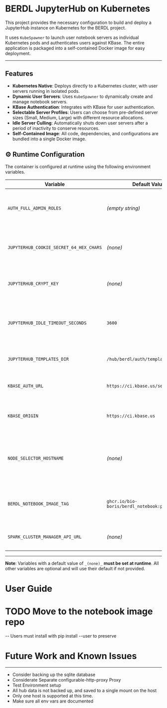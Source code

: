 # BERDL JupyterHub on Kubernetes

This project provides the necessary configuration to build and deploy a JupyterHub instance on Kubernetes for the BERDL project.

It uses `KubeSpawner` to launch user notebook servers as individual Kubernetes pods and authenticates users against KBase. The entire application is packaged into a self-contained Docker image for easy deployment.

---

## Features

* **Kubernetes Native**: Deploys directly to a Kubernetes cluster, with user servers running in isolated pods.
* **Dynamic User Servers**: Uses `KubeSpawner` to dynamically create and manage notebook servers.
* **KBase Authentication**: Integrates with KBase for user authentication.
* **Selectable Server Profiles**: Users can choose from pre-defined server sizes (Small, Medium, Large) with different resource allocations.
* **Idle Server Culling**: Automatically shuts down user servers after a period of inactivity to conserve resources.
* **Self-Contained Image**: All code, dependencies, and configurations are bundled into a single Docker image.


## ⚙️ Runtime Configuration

The container is configured at runtime using the following environment variables.

| Variable                                 | Default Value                           | Description                                                                      |
|------------------------------------------|-----------------------------------------|----------------------------------------------------------------------------------|
| `AUTH_FULL_ADMIN_ROLES`                  | _(empty string)_                        | A comma-separated list of KBase roles to be granted full admin rights.           |
| `JUPYTERHUB_COOKIE_SECRET_64_HEX_CHARS`  | _(none)_                                | A 64-character hex string for securing user session cookies.                     |
| `JUPYTERHUB_CRYPT_KEY`                   | _(none)_                                | A 32-byte key for the authenticator to encrypt auth state.                       |
| `JUPYTERHUB_IDLE_TIMEOUT_SECONDS`        | `3600`                                  | Seconds of inactivity before a user's server is automatically shut down.         |
| `JUPYTERHUB_TEMPLATES_DIR`               | `/hub/berdl/auth/templates`             | The path to custom HTML templates for login.                                     |
| `KBASE_AUTH_URL`                         | `https://ci.kbase.us/services/auth`     | The URL for the KBase authentication service.                                    |
| `KBASE_ORIGIN`                           | `https://ci.kbase.us`                   | The KBase service URL used by the auth login html.                               |
| `NODE_SELECTOR_HOSTNAME`                 | _(none)_                                | If set, forces user notebook pods to be scheduled on a specific Kubernetes node. |
| `BERDL_NOTEBOOK_IMAGE_TAG`               | `ghcr.io/bio-boris/berdl_notebook:pr-1` | The tag of the BERDL notebook image to use for user servers.                     |
| `SPARK_CLUSTER_MANAGER_API_URL`          | _(none)_                                | The URL for the Spark Cluster Manager API.                                       |
---


**Note**: Variables with a default value of `_(none)_` **must be set at runtime**. All other variables are optional and will use their default if not provided.


# User Guide
# TODO Move to the notebook image repo
-- Users must install with pip install --user to preserve


# Future Work and Known Issues

---
* Consider backing up the sqlite database
* Considerate Separate configurable-http-proxy Proxy
* Test Environment setup
* All hub data is not backed up, and saved to a single mount on the host
* Only one host is supported at this time.
* Make sure all env vars are documented
